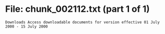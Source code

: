 ﻿# File: chunk_002112.txt (part 1 of 1)
```
Downloads Access downloadable documents for version effective 01 July 2000 - 15 July 2000
```

